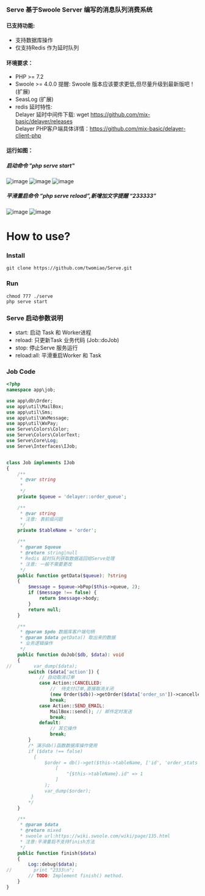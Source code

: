 ### Serve 基于Swoole Server 编写的消息队列消费系统
#### 已支持功能:
- 支持数据库操作
- 仅支持Redis 作为延时队列

#### 环境要求：
* PHP >= 7.2
* Swoole >= 4.0.0 提醒: Swoole 版本应该要求更低,但尽量升级到最新版吧！ (扩展)
* SeasLog (扩展)
* redis 延时特性:<br/>
    Delayer 延时中间件下载: wget https://github.com/mix-basic/delayer/releases<br/>
    Delayer PHP客户端具体详情：https://github.com/mix-basic/delayer-client-php<br/>
 
#### 运行如图：
##### 启动命令 "php serve start"
![image](https://github.com/twomiao/Serve/raw/master/img/test.png "启动界面")
![image](https://github.com/twomiao/Serve/raw/master/img/start.png "消费处理中")
![image](https://github.com/twomiao/Serve/raw/master/img/daemon.png "守护进程结构")
##### 平滑重启命令 “php serve reload”,新增加文字提醒 “233333”
![image](https://github.com/twomiao/Serve/raw/master/img/reload.png "未平滑重启")
![image](https://github.com/twomiao/Serve/raw/master/img/reload02.png "已平滑重启")

# How to use?

### Install

```
git clone https://github.com/twomiao/Serve.git
```

### Run
```
chmod 777 ./serve
php serve start
```

### Serve 启动参数说明

- start: 启动 Task 和 Worker进程
- reload: 只更新Task 业务代码 (Job::doJob)
- stop: 停止Serve 服务运行
- reload:all: 平滑重启Worker 和 Task

### Job Code

```php
<?php
namespace app\job;

use app\db\Order;
use app\util\MailBox;
use app\util\Sms;
use app\util\WxMessage;
use app\util\WxPay;
use Serve\Colors\Color;
use Serve\Colors\ColorText;
use Serve\Core\Log;
use Serve\Interfaces\IJob;


class Job implements IJob
{
    /**
     * @var string
     *
     */
    private $queue = 'delayer::order_queue';

    /**
     * @var string
     * 注意: 表前缀问题
     */
    private $tableName = 'order';

    /**
     * @param $queue
     * @return string|null
     * Redis 延时队列获取数据返回给Serve处理
     * 注意: 一般不需要更改
     */
    public function getData($queue): ?string
    {
        $message = $queue->bPop($this->queue, 2);
        if ($message !== false) {
            return $message->body;
        }
        return null;
    }

    /**
     * @param $pdo 数据库客户端句柄
     * @param $data getData() 取出来的数据
     * 业务逻辑操作
     */
    public function doJob($db, $data): void
    {
//        var_dump($data);
        switch ($data['action']) {
            // 自动取消订单
            case Action::CANCELLED:
                //  待支付订单,直接取消关闭
                (new Order($db))->getOrder($data['order_sn'])->cancelled();
                break;
            case Action::SEND_EMAIL:
                MailBox::send(); // 邮件定时发送
                break;
            default:
                // 其它操作
                break;
        }
        /* 演示db()函数数据库操作使用
        if ($data !== false)
          {
              $order = db()->get($this->tableName, ['id', 'order_stats', 'order_sn', 'create_at'],
                  [
                      "{$this->tableName}.id" => 1
                  ]
              );
              var_dump($order);
         }
        */
    }

    /**
     * @param $data
     * @return mixed
     * swoole url:https://wiki.swoole.com/wiki/page/135.html
     * 注意:平滑重启不支持finish方法
     */
    public function finish($data)
    {
        Log::debug($data);
//        print "2333\n";
        // TODO: Implement finish() method.
    }
}
```
